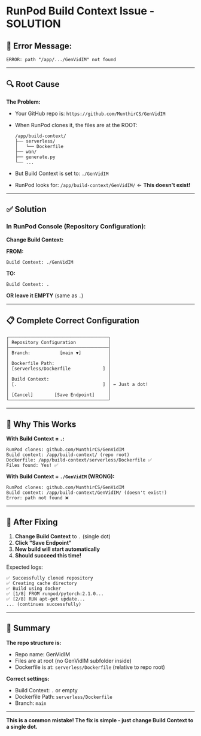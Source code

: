 # RunPod Build Context Issue - SOLUTION

## 🚨 Error Message:
```
ERROR: path "/app/.../GenVidIM" not found
```

---

## 🔍 Root Cause

**The Problem:**
- Your GitHub repo is: `https://github.com/MunthirCS/GenVidIM`
- When RunPod clones it, the files are at the ROOT:
  ```
  /app/build-context/
  ├── serverless/
  │   └── Dockerfile
  ├── wan/
  ├── generate.py
  └── ...
  ```

- But Build Context is set to: `./GenVidIM`
- RunPod looks for: `/app/build-context/GenVidIM/` ← **This doesn't exist!**

---

## ✅ Solution

### In RunPod Console (Repository Configuration):

**Change Build Context:**

**FROM:**
```
Build Context: ./GenVidIM
```

**TO:**
```
Build Context: .
```

**OR leave it EMPTY** (same as `.`)

---

## 📋 Complete Correct Configuration

```
┌─────────────────────────────────────┐
│ Repository Configuration            │
├─────────────────────────────────────┤
│ Branch:           [main ▼]          │
│                                     │
│ Dockerfile Path:                    │
│ [serverless/Dockerfile            ] │
│                                     │
│ Build Context:                      │
│ [.                                ] │ ← Just a dot!
│                                     │
│ [Cancel]        [Save Endpoint]     │
└─────────────────────────────────────┘
```

---

## 🎯 Why This Works

**With Build Context = `.`:**
```
RunPod clones: github.com/MunthirCS/GenVidIM
Build context: /app/build-context/ (repo root)
Dockerfile: /app/build-context/serverless/Dockerfile ✅
Files found: Yes! ✅
```

**With Build Context = `./GenVidIM` (WRONG):**
```
RunPod clones: github.com/MunthirCS/GenVidIM
Build context: /app/build-context/GenVidIM/ (doesn't exist!)
Error: path not found ❌
```

---

## 🚀 After Fixing

1. **Change Build Context** to `.` (single dot)
2. **Click "Save Endpoint"**
3. **New build will start automatically**
4. **Should succeed this time!**

Expected logs:
```
✅ Successfully cloned repository
✅ Creating cache directory
✅ Build using docker
✅ [1/8] FROM runpod/pytorch:2.1.0...
✅ [2/8] RUN apt-get update...
... (continues successfully)
```

---

## 📝 Summary

**The repo structure is:**
- Repo name: GenVidIM
- Files are at root (no GenVidIM subfolder inside)
- Dockerfile is at: `serverless/Dockerfile` (relative to repo root)

**Correct settings:**
- Build Context: `.` or empty
- Dockerfile Path: `serverless/Dockerfile`
- Branch: `main`

---

**This is a common mistake! The fix is simple - just change Build Context to a single dot.**


